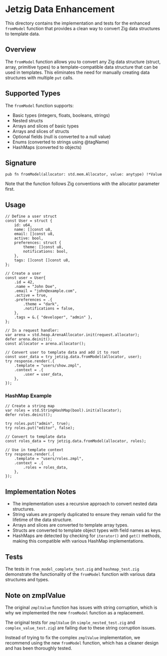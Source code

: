 # Jetzig Data Enhancement

This directory contains the implementation and tests for the enhanced `fromModel` function that provides a clean way to convert Zig data structures to template data.

## Overview

The `fromModel` function allows you to convert any Zig data structure (struct, array, primitive types) to a template-compatible data structure that can be used in templates. This eliminates the need for manually creating data structures with multiple `put` calls.

## Supported Types

The `fromModel` function supports:

- Basic types (integers, floats, booleans, strings)
- Nested structs
- Arrays and slices of basic types
- Arrays and slices of structs
- Optional fields (null is converted to a null value)
- Enums (converted to strings using @tagName)
- HashMaps (converted to objects)

## Signature

```zig
pub fn fromModel(allocator: std.mem.Allocator, value: anytype) !*Value
```

Note that the function follows Zig conventions with the allocator parameter first.

## Usage

```zig
// Define a user struct
const User = struct {
    id: u64,
    name: []const u8,
    email: []const u8,
    active: bool,
    preferences: struct {
        theme: []const u8,
        notifications: bool,
    },
    tags: []const []const u8,
};

// Create a user
const user = User{
    .id = 42,
    .name = "John Doe",
    .email = "john@example.com",
    .active = true,
    .preferences = .{
        .theme = "dark",
        .notifications = false,
    },
    .tags = &.{ "developer", "admin" },
};

// In a request handler:
var arena = std.heap.ArenaAllocator.init(request.allocator);
defer arena.deinit();
const allocator = arena.allocator();

// Convert user to template data and add it to root
const user_data = try jetzig.data.fromModel(allocator, user);
try response.render(.{
    .template = "users/show.zmpl",
    .context = .{
        .user = user_data,
    },
});
```

### HashMap Example

```zig
// Create a string map
var roles = std.StringHashMap(bool).init(allocator);
defer roles.deinit();

try roles.put("admin", true);
try roles.put("editor", false);

// Convert to template data
const roles_data = try jetzig.data.fromModel(allocator, roles);

// Use in template context
try response.render(.{
    .template = "users/roles.zmpl",
    .context = .{
        .roles = roles_data,
    },
});
```

## Implementation Notes

- The implementation uses a recursive approach to convert nested data structures.
- String values are properly duplicated to ensure they remain valid for the lifetime of the data structure.
- Arrays and slices are converted to template array types.
- Structs are converted to template object types with field names as keys.
- HashMaps are detected by checking for `iterator()` and `get()` methods, making this compatible with various HashMap implementations.

## Tests

The tests in `from_model_complete_test.zig` and `hashmap_test.zig` demonstrate the functionality of the `fromModel` function with various data structures and types.

## Note on zmplValue

The original `zmplValue` function has issues with string corruption, which is why we implemented the new `fromModel` function as a replacement.

The original tests for `zmplValue` (in `simple_nested_test.zig` and `complex_value_test.zig`) are failing due to these string corruption issues.

Instead of trying to fix the complex `zmplValue` implementation, we recommend using the new `fromModel` function, which has a cleaner design and has been thoroughly tested.